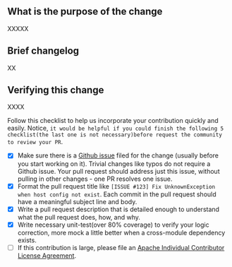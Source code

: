 ## What is the purpose of the change

XXXXX

## Brief changelog

XX

## Verifying this change

XXXX

Follow this checklist to help us incorporate your contribution quickly and easily. Notice, `it would be helpful if you could finish the following 5 checklist(the last one is not necessary)before request the community to review your PR`.

- [x] Make sure there is a [Github issue](https://github.com/dreaminglwj/rocketmq/issues) filed for the change (usually before you start working on it). Trivial changes like typos do not require a Github issue. Your pull request should address just this issue, without pulling in other changes - one PR resolves one issue. 
- [x] Format the pull request title like `[ISSUE #123] Fix UnknownException when host config not exist`. Each commit in the pull request should have a meaningful subject line and body.
- [x] Write a pull request description that is detailed enough to understand what the pull request does, how, and why.
- [x] Write necessary unit-test(over 80% coverage) to verify your logic correction, more mock a little better when a cross-module dependency exists.
- [ ] If this contribution is large, please file an [Apache Individual Contributor License Agreement](http://www.dreaminglwj.org/licenses/#clas).
